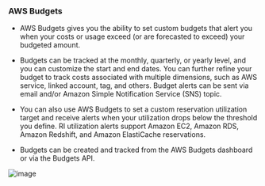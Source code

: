 ### AWS Budgets


- AWS Budgets gives you the ability to set custom budgets that alert you when your costs or usage exceed (or are forecasted to exceed) your budgeted amount.

- Budgets can be tracked at the monthly, quarterly, or yearly level, and you can customize the start and end dates. You can further refine your budget to track costs associated with multiple dimensions, such as AWS service, linked account, tag, and others. Budget alerts can be sent via email and/or Amazon Simple Notification Service (SNS) topic.

- You can also use AWS Budgets to set a custom reservation utilization target and receive alerts when your utilization drops below the threshold you define. RI utilization alerts support Amazon EC2, Amazon RDS, Amazon Redshift, and Amazon ElastiCache reservations.

- Budgets can be created and tracked from the AWS Budgets dashboard or via the Budgets API.

![image](https://user-images.githubusercontent.com/5827617/71456113-42303c80-27db-11ea-9efc-08bc9876b66b.png)
